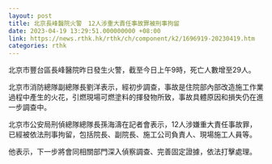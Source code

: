 ```yaml
---
layout: post
title: 北京長峰醫院火警　12人涉重大責任事故罪被刑事拘留
date: 2023-04-19 13:29:51.000000000 +08:00
link: https://news.rthk.hk/rthk/ch/component/k2/1696919-20230419.htm
categories: rthk
---
```


北京市豐台區長峰醫院昨日發生火警，截至今日上午9時，死亡人數增至29人。

北京市消防總隊副總隊長劉洋表示，經初步調查，事故是住院部內部改造施工作業過程中產生的火花，引燃現場可燃塗料的揮發物所致，事故具體原因和損失仍在進一步調查中。

北京市公安局刑偵總隊總隊長孫海濤在記者會表示，12人涉嫌重大責任事故罪，已經被依法刑事拘留，包括院長、副院長、施工公司負責人、現場施工人員等。

他表示，下一步將會同相關部門深入偵察調查、完善固定證據，依法打擊處理。
